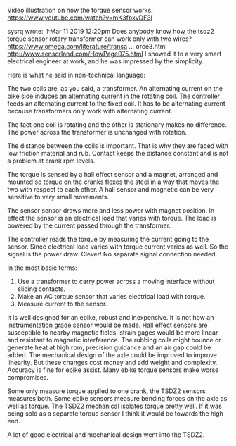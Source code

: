 Video illustration on how the torque sensor works: https://www.youtube.com/watch?v=mK3fbxvDF3I

sysrq wrote: ↑Mar 11 2019 12:20pm
Does anybody know how the tsdz2 torque sensor rotary transformer can work only with two wires?
https://www.omega.com/literature/transa ... orce3.html
http://www.sensorland.com/HowPage075.html
I showed it to a very smart electrical engineer at work, and he was impressed by the simplicity.

Here is what he said in non-technical language:

The two coils are, as you said, a transformer. An alternating current on the bike side induces an alternating current in the rotating coil. The controller feeds an alternating current to the fixed coil. It has to be alternating current because transformers only work with alternating current.

The fact one coil is rotating and the other is stationary makes no difference. The power across the transformer is unchanged with rotation.

The distance between the coils is important. That is why they are faced with low friction material and rub. Contact keeps the distance constant and is not a problem at crank rpm levels.

The torque is sensed by a hall effect sensor and a magnet, arranged and mounted so torque on the cranks flexes the steel in a way that moves the two with respect to each other. A hall sensor and magnetic can be very sensitive to very small movements.

The sensor sensor draws more and less power with magnet position. In effect the sensor is an electrical load that varies with torque. The load is powered by the current passed through the transformer.

The controller reads the torque by measuring the current going to the sensor. Since electrical load varies with torque current varies as well. So the signal is the power draw. Clever! No separate signal connection needed.

In the most basic terms:
1. Use a transformer to carry power across a moving interface without sliding contacts.
2. Make an AC torque sensor that varies electrical load with torque.
3. Measure current to the sensor.

It is well designed for an ebike, robust and inexpensive. It is not how an instrumentation grade sensor would be made. Hall effect sensors are susceptible to nearby magnetic fields, strain gages would be more linear and resistant to magnetic interference. The rubbing coils might bounce or generate heat at high rpm, precision guidance and an air gap could be added. The mechanical design of the axle could be improved to improve linearity. But these changes cost money and add weight and complexity. Accuracy is fine for ebike assist. Many ebike torque sensors make worse compromises.

Some only measure torque applied to one crank, the TSDZ2 sensors measures both. Some ebike sensors measure bending forces on the axle as well as torque. The TSDZ2 mechanical isolates torque pretty well. If it was being sold as a separate torque sensor I think it would be towards the high end.

A lot of good electrical and mechanical design went into the TSDZ2.